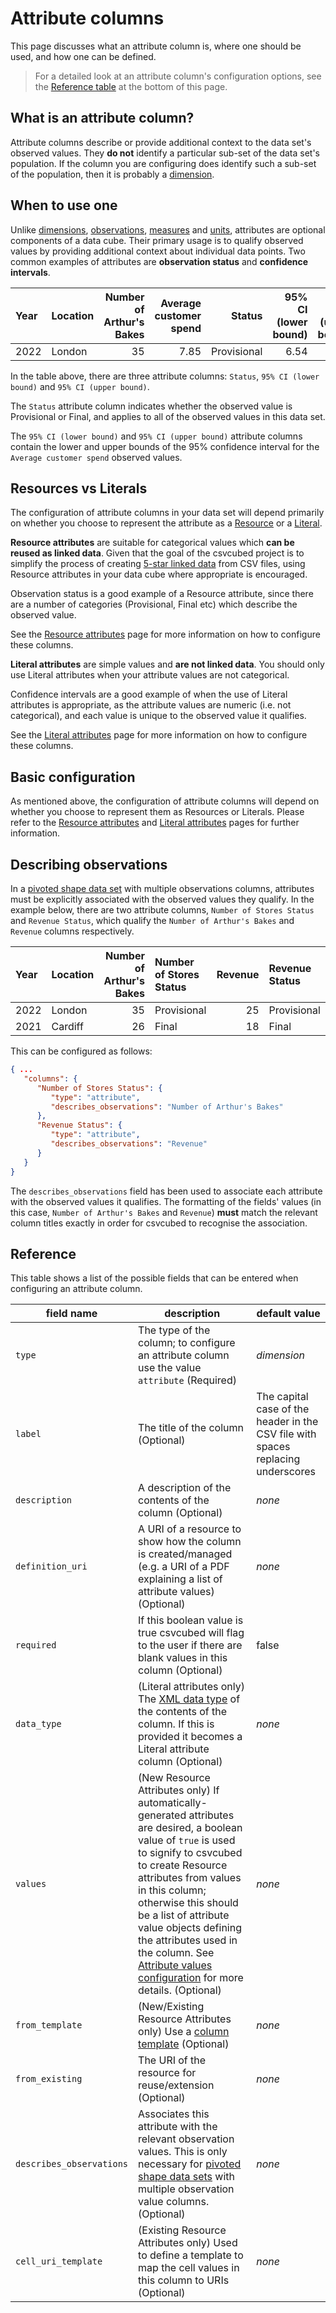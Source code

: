 # Attribute columns

This page discusses what an attribute column is, where one should be used, and how one can be defined.

> For a detailed look at an attribute column's configuration options, see the [Reference table](#reference) at the
bottom of this page.

## What is an attribute column?

Attribute columns describe or provide additional context to the data set's observed values. They **do not** identify
a particular sub-set of the data set's population. If the column you are configuring does identify such a sub-set of
the population, then it is probably a [dimension](../dimensions.md).

## When to use one

Unlike [dimensions](../dimensions.md), [observations](../observations.md), [measures](../measures.md) and
[units](../units.md), attributes are optional components of a data cube. Their primary usage is to qualify
observed values by providing additional context about individual data points. Two common examples of attributes are
**observation status** and **confidence intervals**.

| Year | Location | Number of Arthur's Bakes | Average customer spend |      Status | 95% CI (lower bound) | 95% CI (upper bound) |
|:-----|:---------|-------------------------:|-----------------------:|------------:|---------------------:|---------------------:|
| 2022 | London   |                       35 |                   7.85 | Provisional |                 6.54 |                 8.06 |

In the table above, there are three attribute columns: `Status`, `95% CI (lower bound)` and `95% CI (upper bound)`.

The `Status` attribute column indicates whether the observed value is Provisional or Final, and applies to all of the
observed values in this data set.

The `95% CI (lower bound)` and `95% CI (upper bound)` attribute columns contain the lower and upper bounds of the 95%
confidence interval for the `Average customer spend` observed values.

## Resources vs Literals

The configuration of attribute columns in your data set will depend primarily on whether you choose to represent the
attribute as a [Resource](../../../../../glossary/index.md#resource) or a [Literal](../../../../../glossary/index.md#literal).

**Resource attributes** are suitable for categorical values which **can be reused as linked data**. Given that the goal
of the csvcubed project is to simplify the process of creating [5-star linked data](https://5stardata.info/en/) from CSV
files, using Resource attributes in your data cube where appropriate is encouraged.

Observation status is a good example of a Resource attribute, since there are a number of categories (Provisional,
Final etc) which describe the observed value.

See the [Resource attributes](./attribute-resources.md) page for more information on how to configure these columns.

**Literal attributes** are simple values and **are not linked data**. You should only use Literal attributes when
your attribute values are not categorical.

Confidence intervals are a good example of when the use of Literal attributes is appropriate, as the attribute values
are numeric (i.e. not categorical), and each value is unique to the observed value it qualifies.

See the [Literal attributes](./attribute-literals.md) page for more information on how to configure these columns.

## Basic configuration

As mentioned above, the configuration of attribute columns will depend on whether you choose to represent them as Resources or Literals. Please refer to the [Resource attributes](./attribute-resources.md) and [Literal attributes](./attribute-literals.md) pages for further information.

## Describing observations

In a [pivoted shape data set](../../../../shape-data/pivoted-shape.md#multiple-measures) with multiple observations
columns, attributes must be explicitly associated with the observed values they qualify. In the example below, there are
two attribute columns, `Number of Stores Status` and `Revenue Status`, which qualify the `Number of Arthur's Bakes` and
`Revenue` columns respectively.

| Year | Location | Number of Arthur's Bakes | Number of Stores Status | Revenue | Revenue Status |
|:-----|:---------|-------------------------:|:------------------------|--------:|:---------------|
| 2022 | London   |                       35 | Provisional             |      25 | Provisional    |
| 2021 | Cardiff  |                       26 | Final                   |      18 | Final          |

This can be configured as follows:

```json
{ ...
   "columns": {
      "Number of Stores Status": {
         "type": "attribute",
         "describes_observations": "Number of Arthur's Bakes"
      },
      "Revenue Status": {
         "type": "attribute",
         "describes_observations": "Revenue"
      }
   }
}
```

The `describes_observations` field has been used to associate each attribute with the observed values it qualifies. The formatting of the fields' values (in this case, `Number of Arthur's Bakes` and `Revenue`) **must** match the relevant column titles exactly in order for csvcubed to recognise the association.

## Reference

This table shows a list of the possible fields that can be entered when configuring an attribute column.

| **field name**           | **description**                                                                                                                                                                                                                                                                                                                                                                                      | **default value**                                                                |
|--------------------------|------------------------------------------------------------------------------------------------------------------------------------------------------------------------------------------------------------------------------------------------------------------------------------------------------------------------------------------------------------------------------------------------------|----------------------------------------------------------------------------------|
| `type`                   | The type of the column; to configure an attribute column use the value `attribute` (Required)                                                                                                                                                                                                                                                                                                        | *dimension*                                                                      |
| `label`                  | The title of the column (Optional)                                                                                                                                                                                                                                                                                                                                                                   | The capital case of the header in the CSV file with spaces replacing underscores |
| `description`            | A description of the contents of the column (Optional)                                                                                                                                                                                                                                                                                                                                               | *none*                                                                           |
| `definition_uri`         | A URI of a resource to show how the column is created/managed (e.g. a URI of a PDF explaining a list of attribute values) (Optional)                                                                                                                                                                                                                                                                 | *none*                                                                           |
| `required`               | If this boolean value is true csvcubed will flag to the user if there are blank values in this column (Optional)                                                                                                                                                                                                                                                                                     | false                                                                            |
| `data_type`              | (Literal attributes only) The [XML data type](https://www.w3.org/TR/xmlschema-2/#built-in-datatypes) of the contents of the column. If this is provided it becomes a Literal attribute column (Optional)                                                                                                                                                                                             | *none*                                                                           |
| `values`                 | (New Resource Attributes only) If automatically-generated attributes are desired, a boolean value of `true` is used to signify to csvcubed to create Resource attributes from values in this column; otherwise this should be a list of attribute value objects defining the attributes used in the column. See [Attribute values configuration](./attribute-values.md) for more details. (Optional) | *none*                                                                           |
| `from_template`          | (New/Existing Resource Attributes only) Use a [column template](../../templates.md) (Optional)                                                                                                                                                                                                                                                                                                       | *none*                                                                           |
| `from_existing`          | The URI of the resource for reuse/extension (Optional)                                                                                                                                                                                                                                                                                                                                               | *none*                                                                           |
| `describes_observations` | Associates this attribute with the relevant observation values. This is only necessary for [pivoted shape data sets](../../../../shape-data/pivoted-shape.md) with multiple observation value columns. (Optional)                                                                                                                                                                                    | *none*                                                                           |
| `cell_uri_template`      | (Existing Resource Attributes only) Used to define a template to map the cell values in this column to URIs (Optional)                                                                                                                                                                                                                                                                               | *none*                                                                           |
